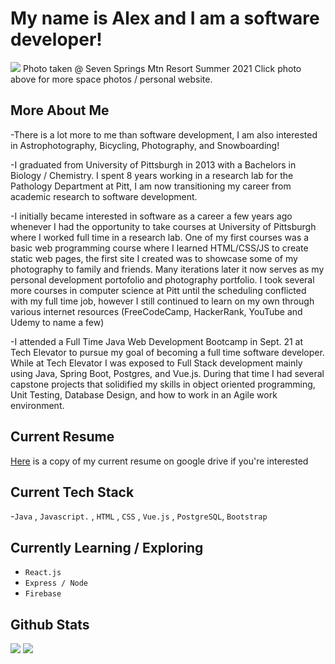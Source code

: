 # My name is Alex and I am a software developer! 

<!-- ASTROPHOTO BANNER IMG-->
<a href="https://www.alexdeise.com/" target="_blank"><img src="DSC05176.jpg"></img></a>
Photo taken @ Seven Springs Mtn Resort Summer 2021 Click photo above for more space photos / personal website. 


## More About Me

-There is a lot more to me than software development, I am also interested in Astrophotography, Bicycling, Photography, and Snowboarding!

-I graduated from University of Pittsburgh in 2013 with a Bachelors in Biology / Chemistry. I spent 8 years working in a research lab for the Pathology Department at Pitt, I am now transitioning my career from academic research to software development. 

-I initially became interested in software as a career a few years ago whenever I had the opportunity to take courses at University of Pittsburgh where I worked full time in a research lab. One of my first courses was a basic web programming course where I learned HTML/CSS/JS to create static web pages, the first site I created was to showcase some of my photography to family and friends. Many iterations later it now serves as my personal development portofolio and photography portfolio. I took several more courses in computer science at Pitt until the scheduling conflicted with my full time job, however I still continued to learn on my own through various internet resources (FreeCodeCamp, HackerRank, YouTube and Udemy to name a few)

-I attended a Full Time Java Web Development Bootcamp in Sept. 21 at Tech Elevator to pursue my goal of becoming a full time software developer. While at Tech Elevator I was exposed to Full Stack development mainly using Java, Spring Boot, Postgres, and Vue.js. During that time I had several capstone projects that solidified my skills in object oriented programming, Unit Testing, Database Design, and how to work in an Agile work environment.
## Current Resume
<a href="https://docs.google.com/document/d/1THvcXADx0_MxQqHICzDjZ3K-z4jHIO19xpSRiiSJsW0/edit?usp=sharing">Here</a> is a copy of my current resume on google drive if you're interested
## Current Tech Stack
-`Java` , `Javascript.` , `HTML` , `CSS` , `Vue.js` , `PostgreSQL`, `Bootstrap`

## Currently Learning / Exploring
- `React.js`
- `Express / Node`
- `Firebase`
<!--
Here are some ideas to get you started:

- 🔭 I’m currently working on ...
- 🌱 I’m currently learning ...
- 👯 I’m looking to collaborate on ...
- 🤔 I’m looking for help with ...
- 💬 Ask me about ...
- 📫 How to reach me: ...
- 😄 Pronouns: ...
- ⚡ Fun fact: ...
-->

## Github Stats
<img src="https://github-readme-streak-stats.herokuapp.com/?user=AlexDeise&theme=dark"/>
<img src="https://github-readme-stats.vercel.app/api/top-langs/?username=AlexDeise&theme=dark" />
